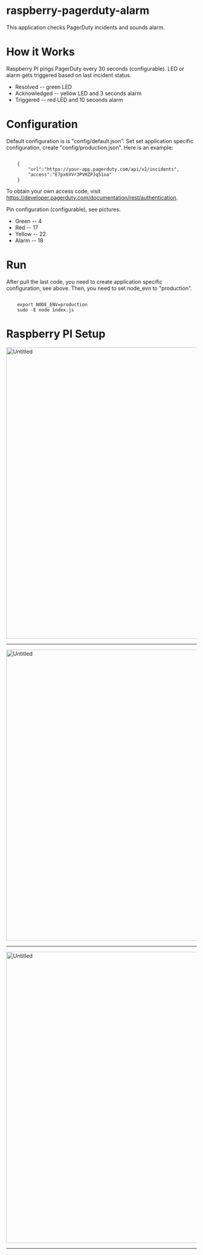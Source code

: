 # raspberry-pagerduty-alarm  

This application checks PagerDuty incidents and sounds alarm.

# How it Works
Raspberry PI pings PagerDuty every 30 seconds (configurable).  LED or alarm gets triggered based on last incident status.
 * Resolved -- green LED
 * Acknowledged -- yellow LED and 3 seconds alarm
 * Triggered -- red LED and 10 seconds alarm

# Configuration
Default configuration is is "config/default.json".  Set set application specific configuration, create "config/production.json".  Here is an example:
<pre><code>
    {
        "url":"https://your-app.pagerduty.com/api/v1/incidents",
        "access":"E7px6VVr3PVHZPJq51oa"
    }
</code></pre>
To obtain your own access code, visit https://developer.pagerduty.com/documentation/rest/authentication.

Pin configuration (configurable), see pictures.
 * Green -- 4
 * Red -- 17
 * Yellow -- 22
 * Alarm -- 18

# Run
After pull the last code, you need to create application specific configuration, see above.  Then, you need to set node_evn to "production".  
<pre><code>
    export NODE_ENV=production
    sudo -E node index.js
</code></pre>

# Raspberry PI Setup
<a data-flickr-embed="true"  href="https://www.flickr.com/photos/codesith/24769277212/in/datetaken/" title="Untitled"><img src="https://farm2.staticflickr.com/1649/24769277212_4e2715d1bb_b.jpg" width="1024" height="768" alt="Untitled"></a><script async src="//embedr.flickr.com/assets/client-code.js" charset="utf-8"></script>
***
<a data-flickr-embed="true"  href="https://www.flickr.com/photos/codesith/24769277032/in/datetaken/" title="Untitled"><img src="https://farm2.staticflickr.com/1710/24769277032_0dd8ac0224_b.jpg" width="1024" height="768" alt="Untitled"></a><script async src="//embedr.flickr.com/assets/client-code.js" charset="utf-8"></script>
***
<a data-flickr-embed="true"  href="https://www.flickr.com/photos/codesith/24793789381/in/datetaken/" title="Untitled"><img src="https://farm2.staticflickr.com/1541/24793789381_64bac0e987_b.jpg" width="1024" height="768" alt="Untitled"></a><script async src="//embedr.flickr.com/assets/client-code.js" charset="utf-8"></script>
***

